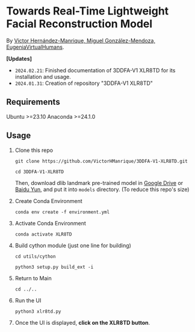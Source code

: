 # Towards Real-Time Lightweight Facial Reconstruction Model

<!-- By [Jianzhu Guo](https://guojianzhu.com/aboutme.html). -->
By [Victor Hernández-Manrique, Miguel González-Mendoza, EugeniaVirtualHumans](https://www.eugenia.tech/).

**\[Updates\]**
 - `2024.02.21`: Finished documentation of 3DDFA-V1 XLR8TD for its installation and usage.
 - `2024.01.31`: Creation of repository "3DDFA-V1 XLR8TD"

## Requirements
Ubuntu >=23.10
Anaconda >=24.1.0

## Usage

1. Clone this repo
    ```
    git clone https://github.com/VictorHManrique/3DDFA-V1-XLR8TD.git
    ```

    ```
    cd 3DDFA-V1-XLR8TD
    ```

   Then, download dlib landmark pre-trained model in [Google Drive](https://drive.google.com/open?id=1kxgOZSds1HuUIlvo5sRH3PJv377qZAkE) or [Baidu Yun](https://pan.baidu.com/s/1bx-GxGf50-KDk4xz3bCYcw), and put it into `models` directory. (To reduce this repo's size)

2. Create Conda Environment
    ```
    conda env create -f environment.yml
    ```

3. Activate Conda Environment
    ```
    conda activate XLR8TD
    ```

4. Build cython module (just one line for building)
    ```
    cd utils/cython
    ```
    
    ```
    python3 setup.py build_ext -i
    ```
    
5. Return to Main
    ```
    cd ../..
    ```
    
6. Run the UI
    ```
    python3 xlr8td.py
    ```
7. Once the UI is displayed, **click on the XLR8TD button**.
